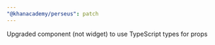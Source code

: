```yaml
---
"@khanacademy/perseus": patch
---
```


Upgraded <Sortable> component (not widget) to use TypeScript types for props
